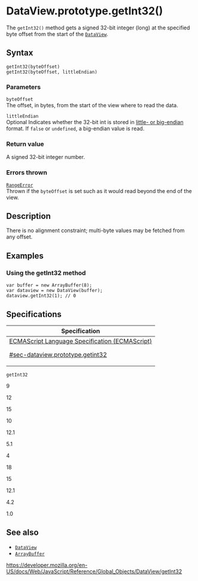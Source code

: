 # DataView.prototype.getInt32()

The `getInt32()` method gets a signed 32-bit integer (long) at the specified byte offset from the start of the [`DataView`](../dataview).

## Syntax

    getInt32(byteOffset)
    getInt32(byteOffset, littleEndian)

### Parameters

`byteOffset`  
The offset, in bytes, from the start of the view where to read the data.

`littleEndian`  
<span class="badge inline optional">Optional</span> Indicates whether the 32-bit int is stored in [little- or big-endian](https://developer.mozilla.org/en-US/docs/Glossary/Endianness) format. If `false` or `undefined`, a big-endian value is read.

### Return value

A signed 32-bit integer number.

### Errors thrown

[`RangeError`](../rangeerror)  
Thrown if the `byteOffset` is set such as it would read beyond the end of the view.

## Description

There is no alignment constraint; multi-byte values may be fetched from any offset.

## Examples

### Using the getInt32 method

    var buffer = new ArrayBuffer(8);
    var dataview = new DataView(buffer);
    dataview.getInt32(1); // 0

## Specifications

<table><thead><tr class="header"><th>Specification</th></tr></thead><tbody><tr class="odd"><td><a href="https://tc39.es/ecma262/#sec-dataview.prototype.getint32">ECMAScript Language Specification (ECMAScript) 
<br/>

<span class="small">#sec-dataview.prototype.getint32</span></a></td></tr></tbody></table>

`getInt32`

9

12

15

10

12.1

5.1

4

18

15

12.1

4.2

1.0

## See also

- [`DataView`](../dataview)
- [`ArrayBuffer`](../arraybuffer)

<a href="https://developer.mozilla.org/en-US/docs/Web/JavaScript/Reference/Global_Objects/DataView/getInt32" class="_attribution-link">https://developer.mozilla.org/en-US/docs/Web/JavaScript/Reference/Global_Objects/DataView/getInt32</a>
